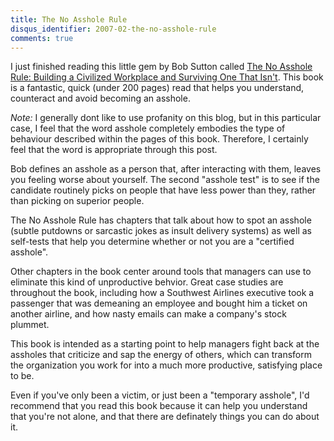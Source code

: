 ```yaml
---
title: The No Asshole Rule
disqus_identifier: 2007-02-the-no-asshole-rule
comments: true
---
```


I just finished reading this little gem by Bob Sutton called [The No Asshole Rule: Building a Civilized Workplace and Surviving One That Isn't][1]. This book is a fantastic, quick (under 200 pages) read that helps you understand, counteract and avoid becoming an asshole.

*Note:* I generally dont like to use profanity on this blog, but in this particular case, I feel that the word asshole completely embodies the type of behaviour described within the pages of this book. Therefore, I certainly feel that the word is appropriate through this post.

Bob defines an asshole as a person that, after interacting with them, leaves you feeling worse about yourself. The second "asshole test" is to see if the candidate routinely picks on people that have less power than they, rather than picking on superior people.

The No Asshole Rule has chapters that talk about how to spot an asshole (subtle putdowns or&nbsp;sarcastic jokes as insult delivery systems) as well as self-tests that help you determine whether or not you are a "certified asshole".

Other chapters in the book center around tools that managers can use to eliminate this kind of unproductive behvior. Great case studies are throughout the book, including how a Southwest Airlines executive took a passenger that was demeaning an employee and bought him a ticket on another airline, and how nasty emails can make a company's stock plummet.

This book is intended as a starting point to help managers fight back at the assholes that criticize and sap the energy of others, which can transform the organization you work for into a much more productive, satisfying place to be.

Even if you've only been a victim, or just been a "temporary asshole", I'd recommend that you read this book because it can help you understand that you're not alone, and that there are definately things you can do about it.

[1]:http://www.amazon.com/gp/product/0446526568?ie=UTF8&amp;tag=mattbertherco-20&amp;linkCode=as2&amp;camp=1789&amp;creative=9325&amp;creativeASIN=0446526568
